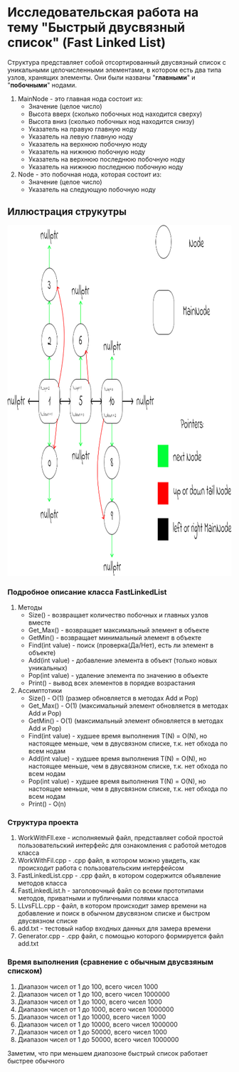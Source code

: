 # Исследовательская работа на тему "Быстрый двусвязный список" (Fast Linked List)
Структура представляет собой отсортированный двусвязный список с уникальными целочисленными элементами, в котором есть два типа узлов, хранящих элементы.
Они были названы "**главными**" и "**побочными**" нодами.
1) MainNode - это главная нода состоит из:
   * Значение (целое число)
   * Высота вверх (сколько побочных нод находится сверху)
   * Высота вниз (сколько побочных нод находится снизу)
   * Указатель на правую главную ноду
   * Указатель на левую главную ноду
   * Указатель на верхнюю побочную ноду
   * Указатель на нижнюю побочную ноду
   * Указатель на верхнюю последнюю побочную ноду
   * Указатель на нижнюю последнюю побочную ноду
2) Node - это побочная нода, которая состоит из:
   * Значение (целое число)
   * Указатель на следующую побочную ноду

## Иллюстрация струкутры
<p align="center">
  <img src="https://github.com/Qcsteeven/FastLinkedList/blob/main/fll.png" height=789>
</p>

### Подробное описание класса FastLinkedList
1) Методы
   * Size() - возвращает количество побочных и главных узлов вместе
   * Get_Max() - возвращает максимальный элемент в объекте
   * GetMin() - возвращает минимальный элемент в объекте
   * Find(int value) - поиск (проверка(Да/Нет), есть ли элемент в объекте)
   * Add(int value) - добавление элемента в объект (только новых уникальных)
   * Pop(int value) - удаление элемента по значению в объекте
   * Print() - вывод всех элементов в порядке возрастания
2) Ассимптотики
   * Size() - O(1) (размер обновляется в методах Add и Pop)
   * Get_Max() - O(1) (максимальный элемент обновляется в методах Add и Pop)
   * GetMin() - O(1) (максимальный элемент обновляется в методах Add и Pop)
   * Find(int value) - худшее время выполнения T(N) = O(N),
     но настоящее меньше, чем в двусвязном списке, т.к. нет обхода по всем нодам
   * Add(int value) - худшее время выполнения T(N) = O(N),
     но настоящее меньше, чем в двусвязном списке, т.к. нет обхода по всем нодам
   * Pop(int value) - худшее время выполнения T(N) = O(N),
     но настоящее меньше, чем в двусвязном списке, т.к. нет обхода по всем нодам
   * Print() - O(n)

### Структура проекта
1) WorkWithFll.exe - исполняемый файл, представляет собой простой пользовательский
интерфейс для ознакомления с работой методов класса
2) WorkWithFil.cpp - .cpp файл, в котором можно увидеть, как происходит работа с 
пользовательским интерфейсом
3) FastLinkedList.cpp - .cpp файл, в котором содержится объявление методов класса
4) FastLinkedList.h - заголовочный файл со всеми прототипами методов, приватными и
публичными полями класса
5) LLvsFLL.cpp - файл, в котором происходит замер времени на добавление и поиск в
обычном двусвязном списке и быстром двусвязном списке
6) add.txt - тестовый набор входных данных для замера времени
7) Generator.cpp - .cpp файл, с помощью которого формируется файл add.txt

### Время выполнения (сравнение с обычным двусвзяным списком)
1) Диапазон чисел от 1 до 100, всего чисел 1000
2) Диапазон чисел от 1 до 100, всего чисел 1000000
3) Диапазон чисел от 1 до 1000, всего чисел 1000
4) Диапазон чисел от 1 до 1000, всего чисел 1000000
5) Диапазон чисел от 1 до 10000, всего чисел 1000
6) Диапазон чисел от 1 до 10000, всего чисел 1000000
7) Диапазон чисел от 1 до 50000, всего чисел 1000
8) Диапазон чисел от 1 до 50000, всего чисел 1000000

Заметим, что при меньшем диапозоне быстрый список работает быстрее обычного
